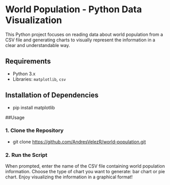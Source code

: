 # World Population - Python Data Visualization

This Python project focuses on reading data about world population from a CSV file and generating charts to visually represent the information in a clear and understandable way.

## Requirements

- Python 3.x
- Libraries: `matplotlib`, `csv`

## Installation of Dependencies

- pip install matplotlib


##Usage

### 1. Clone the Repository

- git clone https://github.com/AndresVelezR/world-population.git

### 2. Run the Script

When prompted, enter the name of the CSV file containing world population information.
Choose the type of chart you want to generate: bar chart or pie chart.
Enjoy visualizing the information in a graphical format!
